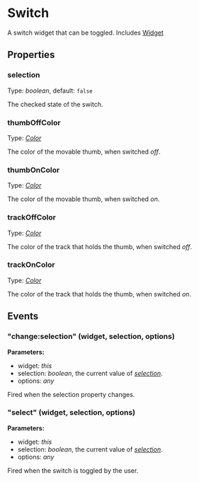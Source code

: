 # Switch

A switch widget that can be toggled.
Includes [Widget](Widget.md)

## Properties

### selection

Type: *boolean*, default: `false`

The checked state of the switch.

### thumbOffColor

Type: *[Color](../types.md#color)*

The color of the movable thumb, when switched *off*.

### thumbOnColor

Type: *[Color](../types.md#color)*

The color of the movable thumb, when switched *on*.

### trackOffColor

Type: *[Color](../types.md#color)*

The color of the track that holds the thumb, when switched *off*.

### trackOnColor

Type: *[Color](../types.md#color)*

The color of the track that holds the thumb, when switched *on*.


## Events

### "change:selection" (widget, selection, options)

**Parameters:** 

- widget: *this*
- selection: *boolean*, the current value of *[selection](#selection)*.
- options: *any*

Fired when the selection property changes.


### "select" (widget, selection, options)

**Parameters:** 

- widget: *this*
- selection: *boolean*, the current value of *[selection](#selection)*.
- options: *any*

Fired when the switch is toggled by the user.


